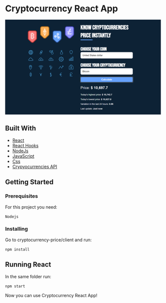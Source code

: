 # Cryptocurrency React App

<img src="./img/img1.png" /> 

## Built With

* [React](https://reactjs.org/)
* [React Hooks](https://es.reactjs.org/docs/hooks-intro.html)
* [NodeJs](https://nodejs.org/en/)
* [JavaScript](https://en.wikipedia.org/wiki/JavaScript)
* [Css](https://en.wikipedia.org/wiki/CSS)
* [Crypyocurrencies API](https://min-api.cryptocompare.com/data/top/mktcapfull?limit=10&tsym=USD)



## Getting Started

### Prerequisites

For this project you need:

```
Nodejs
```

### Installing

Go to cryptocurrency-price/client and run:

```
npm install
```

## Running React

In the same folder run:

```
npm start
```

Now you can use Cryptocurrency React App!
